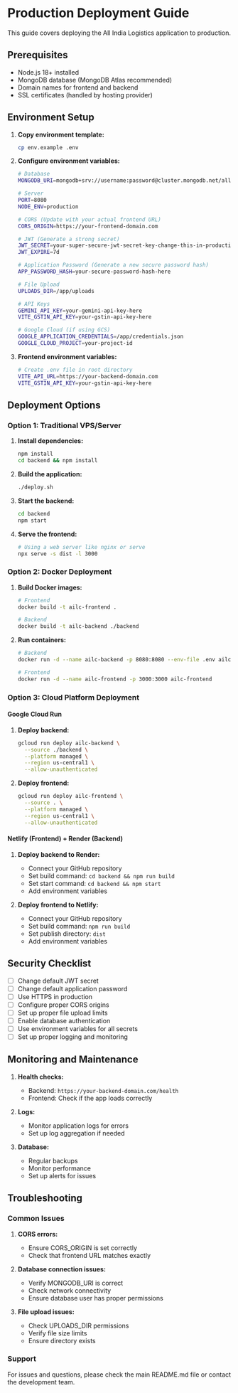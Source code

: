 # Production Deployment Guide

This guide covers deploying the All India Logistics application to production.

## Prerequisites

- Node.js 18+ installed
- MongoDB database (MongoDB Atlas recommended)
- Domain names for frontend and backend
- SSL certificates (handled by hosting provider)

## Environment Setup

1. **Copy environment template:**
   ```bash
   cp env.example .env
   ```

2. **Configure environment variables:**
   ```bash
   # Database
   MONGODB_URI=mongodb+srv://username:password@cluster.mongodb.net/all-india-logistics?retryWrites=true&w=majority
   
   # Server
   PORT=8080
   NODE_ENV=production
   
   # CORS (Update with your actual frontend URL)
   CORS_ORIGIN=https://your-frontend-domain.com
   
   # JWT (Generate a strong secret)
   JWT_SECRET=your-super-secure-jwt-secret-key-change-this-in-production
   JWT_EXPIRE=7d
   
   # Application Password (Generate a new secure password hash)
   APP_PASSWORD_HASH=your-secure-password-hash-here
   
   # File Upload
   UPLOADS_DIR=/app/uploads
   
   # API Keys
   GEMINI_API_KEY=your-gemini-api-key-here
   VITE_GSTIN_API_KEY=your-gstin-api-key-here
   
   # Google Cloud (if using GCS)
   GOOGLE_APPLICATION_CREDENTIALS=/app/credentials.json
   GOOGLE_CLOUD_PROJECT=your-project-id
   ```

3. **Frontend environment variables:**
   ```bash
   # Create .env file in root directory
   VITE_API_URL=https://your-backend-domain.com
   VITE_GSTIN_API_KEY=your-gstin-api-key-here
   ```

## Deployment Options

### Option 1: Traditional VPS/Server

1. **Install dependencies:**
   ```bash
   npm install
   cd backend && npm install
   ```

2. **Build the application:**
   ```bash
   ./deploy.sh
   ```

3. **Start the backend:**
   ```bash
   cd backend
   npm start
   ```

4. **Serve the frontend:**
   ```bash
   # Using a web server like nginx or serve
   npx serve -s dist -l 3000
   ```

### Option 2: Docker Deployment

1. **Build Docker images:**
   ```bash
   # Frontend
   docker build -t ailc-frontend .
   
   # Backend
   docker build -t ailc-backend ./backend
   ```

2. **Run containers:**
   ```bash
   # Backend
   docker run -d --name ailc-backend -p 8080:8080 --env-file .env ailc-backend
   
   # Frontend
   docker run -d --name ailc-frontend -p 3000:3000 ailc-frontend
   ```

### Option 3: Cloud Platform Deployment

#### Google Cloud Run

1. **Deploy backend:**
   ```bash
   gcloud run deploy ailc-backend \
     --source ./backend \
     --platform managed \
     --region us-central1 \
     --allow-unauthenticated
   ```

2. **Deploy frontend:**
   ```bash
   gcloud run deploy ailc-frontend \
     --source . \
     --platform managed \
     --region us-central1 \
     --allow-unauthenticated
   ```

#### Netlify (Frontend) + Render (Backend)

1. **Deploy backend to Render:**
   - Connect your GitHub repository
   - Set build command: `cd backend && npm run build`
   - Set start command: `cd backend && npm start`
   - Add environment variables

2. **Deploy frontend to Netlify:**
   - Connect your GitHub repository
   - Set build command: `npm run build`
   - Set publish directory: `dist`
   - Add environment variables

## Security Checklist

- [ ] Change default JWT secret
- [ ] Change default application password
- [ ] Use HTTPS in production
- [ ] Configure proper CORS origins
- [ ] Set up proper file upload limits
- [ ] Enable database authentication
- [ ] Use environment variables for all secrets
- [ ] Set up proper logging and monitoring

## Monitoring and Maintenance

1. **Health checks:**
   - Backend: `https://your-backend-domain.com/health`
   - Frontend: Check if the app loads correctly

2. **Logs:**
   - Monitor application logs for errors
   - Set up log aggregation if needed

3. **Database:**
   - Regular backups
   - Monitor performance
   - Set up alerts for issues

## Troubleshooting

### Common Issues

1. **CORS errors:**
   - Ensure CORS_ORIGIN is set correctly
   - Check that frontend URL matches exactly

2. **Database connection issues:**
   - Verify MONGODB_URI is correct
   - Check network connectivity
   - Ensure database user has proper permissions

3. **File upload issues:**
   - Check UPLOADS_DIR permissions
   - Verify file size limits
   - Ensure directory exists

### Support

For issues and questions, please check the main README.md file or contact the development team.
